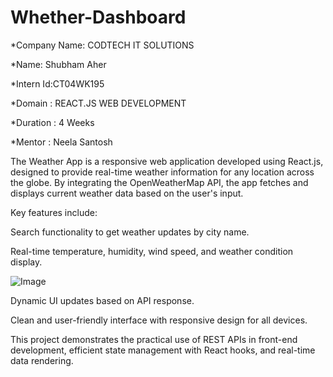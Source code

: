 # Whether-Dashboard

*Company Name: CODTECH IT SOLUTIONS

*Name: Shubham Aher

*Intern Id:CT04WK195

*Domain : REACT.JS WEB DEVELOPMENT

*Duration : 4 Weeks

*Mentor : Neela Santosh

The Weather App is a responsive web application developed using React.js, designed to provide real-time weather information for any location across the globe. By integrating the OpenWeatherMap API, the app fetches and displays current weather data based on the user's input.

Key features include:

Search functionality to get weather updates by city name.

Real-time temperature, humidity, wind speed, and weather condition display.

![Image](https://github.com/user-attachments/assets/514a85e4-a5f0-481c-af5d-561a3252a2e1)

Dynamic UI updates based on API response.

Clean and user-friendly interface with responsive design for all devices.

This project demonstrates the practical use of REST APIs in front-end development, efficient state management with React hooks, and real-time data rendering.
